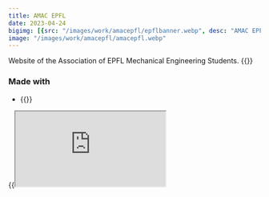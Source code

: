 ```yaml
---
title: AMAC EPFL
date: 2023-04-24
bigimg: [{src: "/images/work/amacepfl/epflbanner.webp", desc: "AMAC EPFL"}]
image: "/images/work/amacepfl/amacepfl.webp"
---
```


Website of the Association of EPFL Mechanical Engineering Students. <!--more--> {{<link href="https://amacepfl.ch" class="badge" inner="amacepfl.ch" target="_blank" >}}

### Made with
- {{<link target="_blank" href="https://wordpress.org" class="btn btn-danger" inner="WordPress" >}}

{{<iframe src="https://amacepfl.ch" class="w-100" >}}